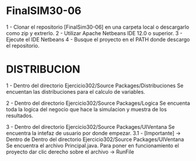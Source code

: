 # FinalSIM30-06

1 - Clonar el repositorio [FinalSim30-06] en una carpeta local o descargarlo como zip y extrerlo.
2 - Utilizar Apache Netbeans IDE 12.0 o superior.
3 - Ejecute el IDE Netbeans
4 - Busque el proyecto en el PATH donde descargo el repositorio.

# DISTRIBUCION

1 - Dentro del directorio Ejercicio302/Source Packages/Distribuciones
Se encuentan las distribuciones para el calculo de variables.

2 - Dentro del directorio Ejercicio302/Source Packages/Logica
Se encuenta toda la logica del negocio que hace la simulacion y muestra de los resultados.

3 - Dentro del directorio Ejercicio302/Source Packages/UIVentana
Se encuentra la intefaz de usuario por donde empezar.
 3.1 - [Importante] -> Dentro de Dentro del directorio Ejercicio302/Source Packages/UIVentana
  Se encuentra el archivo Principal.java. Para poner en funcionamiento el proyecto dar clic
  derecho sobre el archivo -> RunFile
